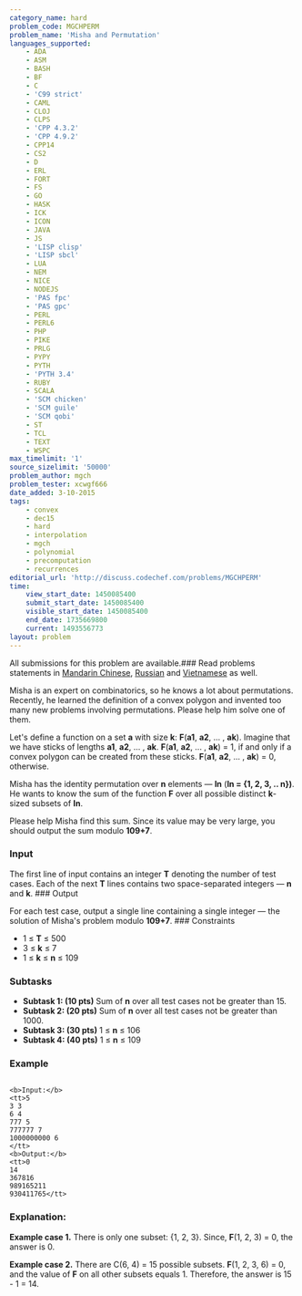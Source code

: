 ```yaml
---
category_name: hard
problem_code: MGCHPERM
problem_name: 'Misha and Permutation'
languages_supported:
    - ADA
    - ASM
    - BASH
    - BF
    - C
    - 'C99 strict'
    - CAML
    - CLOJ
    - CLPS
    - 'CPP 4.3.2'
    - 'CPP 4.9.2'
    - CPP14
    - CS2
    - D
    - ERL
    - FORT
    - FS
    - GO
    - HASK
    - ICK
    - ICON
    - JAVA
    - JS
    - 'LISP clisp'
    - 'LISP sbcl'
    - LUA
    - NEM
    - NICE
    - NODEJS
    - 'PAS fpc'
    - 'PAS gpc'
    - PERL
    - PERL6
    - PHP
    - PIKE
    - PRLG
    - PYPY
    - PYTH
    - 'PYTH 3.4'
    - RUBY
    - SCALA
    - 'SCM chicken'
    - 'SCM guile'
    - 'SCM qobi'
    - ST
    - TCL
    - TEXT
    - WSPC
max_timelimit: '1'
source_sizelimit: '50000'
problem_author: mgch
problem_tester: xcwgf666
date_added: 3-10-2015
tags:
    - convex
    - dec15
    - hard
    - interpolation
    - mgch
    - polynomial
    - precomputation
    - recurrences
editorial_url: 'http://discuss.codechef.com/problems/MGCHPERM'
time:
    view_start_date: 1450085400
    submit_start_date: 1450085400
    visible_start_date: 1450085400
    end_date: 1735669800
    current: 1493556773
layout: problem
---
```

All submissions for this problem are available.###  Read problems statements in [Mandarin Chinese](http://www.codechef.com/download/translated/DEC15/mandarin/MGCHPERM.pdf), [Russian](http://www.codechef.com/download/translated/DEC15/russian/MGCHPERM.pdf) and [Vietnamese](http://www.codechef.com/download/translated/DEC15/vietnamese/MGCHPERM.pdf) as well.

Misha is an expert on combinatorics, so he knows a lot about permutations. Recently, he learned the definition of a convex polygon and invented too many new problems involving permutations. Please help him solve one of them.

Let's define a function on a set **a** with size **k**: **F**(**a1**, **a2**, ... , **ak**). Imagine that we have sticks of lengths **a1**, **a2**, ... , **ak**. **F**(**a1**, **a2**, ... , **ak**) = 1, if and only if a convex polygon can be created from these sticks. **F**(**a1**, **a2**, ... , **ak**) = 0, otherwise.

Misha has the identity permutation over **n** elements — **In** (**In = {1, 2, 3, .. n})**. He wants to know the sum of the function **F** over all possible distinct **k**-sized subsets of **In**.

Please help Misha find this sum. Since its value may be very large, you should output the sum modulo **109+7**.

### Input

The first line of input contains an integer **T** denoting the number of test cases. Each of the next **T** lines contains two space-separated integers — **n** and **k**. ### Output

For each test case, output a single line containing a single integer — the solution of Misha's problem modulo **109+7**. ### Constraints

- 1 ≤ **T** ≤ 500
- 3 ≤ **k** ≤ 7
- 1 ≤ **k** ≤ **n** ≤ 109

### Subtasks

- **Subtask 1: (10 pts)** Sum of **n** over all test cases not be greater than 15.
- **Subtask 2: (20 pts)** Sum of **n** over all test cases not be greater than 1000.
- **Subtask 3: (30 pts)** 1 ≤ **n** ≤ 106
- **Subtask 4: (40 pts)** 1 ≤ **n** ≤ 109

### Example

```

<b>Input:</b>
<tt>5
3 3
6 4
777 5
777777 7
1000000000 6
</tt>
<b>Output:</b>
<tt>0
14
367816
989165211
930411765</tt>

```
### Explanation:

**Example case 1.** There is only one subset: {1, 2, 3}. Since, **F**(1, 2, 3) = 0, the answer is 0.

**Example case 2.** There are C(6, 4) = 15 possible subsets. **F**(1, 2, 3, 6) = 0, and the value of **F** on all other subsets equals 1. Therefore, the answer is 15 - 1 = 14.